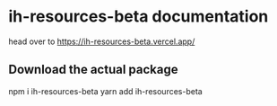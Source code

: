 # ih-resources-beta documentation

head over to https://ih-resources-beta.vercel.app/

## Download the actual package

npm i ih-resources-beta
yarn add ih-resources-beta
